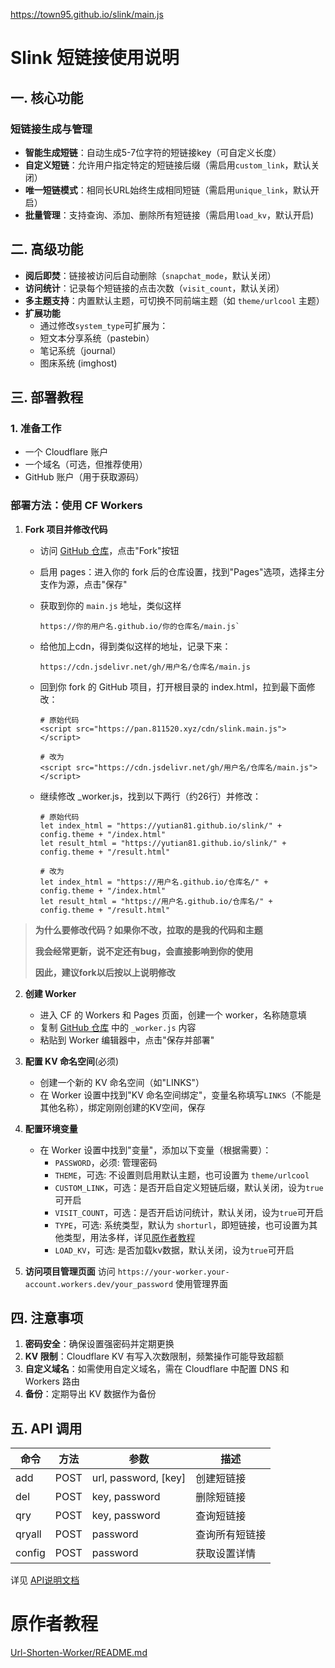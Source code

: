 
https://town95.github.io/slink/main.js
# Slink 短链接使用说明

## 一. 核心功能

### 短链接生成与管理
- **智能生成短链**：自动生成5-7位字符的短链接key（可自定义长度）
- **自定义短链**：允许用户指定特定的短链接后缀（需启用`custom_link`，默认关闭）
- **唯一短链模式**：相同长URL始终生成相同短链（需启用`unique_link`，默认开启）
- **批量管理**：支持查询、添加、删除所有短链接（需启用`load_kv`，默认开启)

## 二. 高级功能
- **阅后即焚**：链接被访问后自动删除（`snapchat_mode`，默认关闭）
- **访问统计**：记录每个短链接的点击次数（`visit_count`，默认关闭）
- **多主题支持**：内置默认主题，可切换不同前端主题（如 `theme/urlcool` 主题）
- **扩展功能**
  - 通过修改`system_type`可扩展为：
  - 短文本分享系统（pastebin）
  - 笔记系统（journal）
  - 图床系统 (imghost)

## 三. 部署教程

### 1. 准备工作
- 一个 Cloudflare 账户
- 一个域名（可选，但推荐使用）
- GitHub 账户（用于获取源码）

### 部署方法：使用 CF Workers

1. **Fork 项目并修改代码**
   - 访问 [GitHub 仓库](https://github.com/yutian81/slink/)，点击"Fork"按钮
   - 启用 pages：进入你的 fork 后的仓库设置，找到"Pages"选项，选择主分支作为源，点击"保存"
   - 获取到你的 `main.js` 地址，类似这样
   
     ```
     https://你的用户名.github.io/你的仓库名/main.js`
     ```
   - 给他加上cdn，得到类似这样的地址，记录下来：

     ```
     https://cdn.jsdelivr.net/gh/用户名/仓库名/main.js
     ```
   - 回到你 fork 的 GitHub 项目，打开根目录的 index.html，拉到最下面修改：

     ```
     # 原始代码
     <script src="https://pan.811520.xyz/cdn/slink.main.js"></script>

     # 改为
     <script src="https://cdn.jsdelivr.net/gh/用户名/仓库名/main.js"></script> 
     ```
    - 继续修改 _worker.js，找到以下两行（约26行）并修改：
      
       ```
       # 原始代码
       let index_html = "https://yutian81.github.io/slink/" + config.theme + "/index.html"
       let result_html = "https://yutian81.github.io/slink/" + config.theme + "/result.html"
  
       # 改为
       let index_html = "https://用户名.github.io/仓库名/" + config.theme + "/index.html"
       let result_html = "https://用户名.github.io/仓库名/" + config.theme + "/result.html"
       ```

> **为什么要修改代码？如果你不改，拉取的是我的代码和主题**
>
> **我会经常更新，说不定还有bug，会直接影响到你的使用**
> 
> **因此，建议fork以后按以上说明修改**
>


2. **创建 Worker**
   - 进入 CF 的 Workers 和 Pages 页面，创建一个 worker，名称随意填
   - 复制 [GitHub 仓库](https://github.com/yutian81/slink/) 中的 `_worker.js` 内容
   - 粘贴到 Worker 编辑器中，点击"保存并部署"

3. **配置 KV 命名空间**(必须)
   - 创建一个新的 KV 命名空间（如"LINKS"）
   - 在 Worker 设置中找到"KV 命名空间绑定"，变量名称填写`LINKS`（不能是其他名称），绑定刚刚创建的KV空间，保存

4. **配置环境变量**
   - 在 Worker 设置中找到"变量"，添加以下变量（根据需要）：
     - `PASSWORD`，必须: 管理密码
     - `THEME`，可选: 不设置则启用默认主题，也可设置为 `theme/urlcool`
     - `CUSTOM_LINK`，可选：是否开启自定义短链后缀，默认关闭，设为`true`可开启
     - `VISIT_COUNT`，可选：是否开启访问统计，默认关闭，设为`true`可开启
     - `TYPE`，可选: 系统类型，默认为 `shorturl`，即短链接，也可设置为其他类型，用法多样，详见[原作者教程](#原作者教程)
     - `LOAD_KV`，可选: 是否加载kv数据，默认关闭，设为`true`可开启
  
  5. **访问项目管理页面**
     访问 `https://your-worker.your-account.workers.dev/your_password` 使用管理界面

## 四. 注意事项

1. **密码安全**：确保设置强密码并定期更换
2. **KV 限制**：Cloudflare KV 有写入次数限制，频繁操作可能导致超额
3. **自定义域名**：如需使用自定义域名，需在 Cloudflare 中配置 DNS 和 Workers 路由
4. **备份**：定期导出 KV 数据作为备份

## 五. API 调用
| 命令 | 方法 | 参数 | 描述 |
|------|------|------|------|
| add  | POST | url, password, [key] | 创建短链接 |
| del  | POST | key, password | 删除短链接 |
| qry  | POST | key, password | 查询短链接 |
| qryall | POST | password | 查询所有短链接 |
| config | POST | password | 获取设置详情 |

详见 [API说明文档](https://github.com/yutian81/slink/blob/main/API.md)

# 原作者教程

[Url-Shorten-Worker/README.md](https://github.com/crazypeace/Url-Shorten-Worker/blob/main/README.md)
